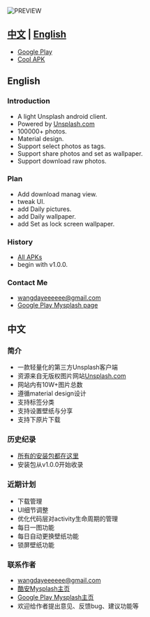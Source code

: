 ![PREVIEW](https://github.com/WangDaYeeeeee/Mysplash/blob/master/preview/preview_total.png)

## [中文](#中文) | [English]()
* [Google Play](https://play.google.com/store/apps/details?id=com.wangdaye.mysplash)
* [Cool APK](http://www.coolapk.com/apk/com.wangdaye.mysplash)

## English
  
### Introduction

* A light Unsplash android client.
* Powered by [Unsplash.com](https://unsplash.com/)
* 100000+ photos.
* Material design.
* Support select photos as tags.
* Support share photos and set as wallpaper.
* Support download raw photos.

### Plan
* Add download manag view.
* tweak UI.
* add Daily pictures.
* add Daily wallpaper.
* add Set as lock screen wallpaper.

### History

* [All APKs](https://github.com/WangDaYeeeeee/MySplash/tree/master/history)
* begin with v1.0.0.
  
### Contact Me

* wangdayeeeeee@gmail.com
* [Google Play Mysplash page](https://play.google.com/store/apps/details?id=com.wangdaye.mysplash)

## 中文
  
### 简介

* 一款轻量化的第三方Unsplash客户端
* 资源来自无版权图片网站[Unsplash.com](https://unsplash.com/)
* 网站内有10W+图片总数
* 遵循material design设计
* 支持标签分类
* 支持设置壁纸与分享
* 支持下原片下载

### 历史纪录

* [所有的安装包都在这里](https://github.com/WangDaYeeeeee/MySplash/tree/master/history)
* 安装包从v1.0.0开始收录

### 近期计划
* 下载管理
* UI细节调整
* 优化代码层对activity生命周期的管理
* 每日一图功能
* 每日自动更换壁纸功能
* 锁屏壁纸功能
  
### 联系作者

* wangdayeeeeee@gmail.com
* [酷安Mysplash主页](http://www.coolapk.com/apk/com.wangdaye.mysplash)
* [Google Play Mysplash主页](https://play.google.com/store/apps/details?id=com.wangdaye.mysplash)
* 欢迎给作者提出意见、反馈bug、建议功能等
